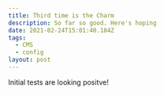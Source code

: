 ```yaml
---
title: Third time is the Charm
description: So far so good. Here's hoping
date: 2021-02-24T15:01:40.184Z
tags:
  - CMS
  - config
layout: post
---
```

Initial tests are looking positve!